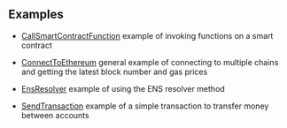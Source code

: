 ## Examples

-  [CallSmartContractFunction](../Example/CallSmartContractFunction/Program.cs)
   example of invoking functions on a smart contract

-  [ConnectToEthereum](../Example/ConnectToEthereum/Program.cs)
   general example of connecting to multiple chains and getting the latest block number and gas prices

-  [EnsResolver](../Example/EnsResolver/Program.cs)
   example of using the ENS resolver method

-  [SendTransaction](../Example/SendTransaction/Program.cs)
   example of a simple transaction to transfer money between accounts

